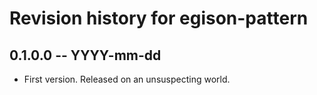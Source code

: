 # Revision history for egison-pattern

## 0.1.0.0 -- YYYY-mm-dd

* First version. Released on an unsuspecting world.
